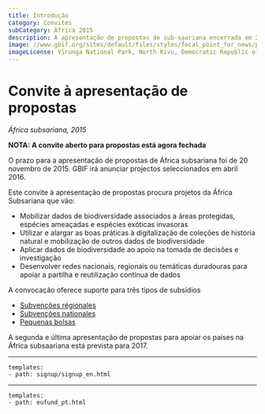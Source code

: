 ```yaml
---
title: Introdução
category: Convites
subCategory: África 2015
description: A apresentação de propostas de sub-saariana encerrada em 20 de novembro de 2015. GBIF irá anunciar seleções do projeto em abril de 2016.
image: //www.gbif.org/sites/default/files/styles/focal_point_for_news/public/gbif_scaled_contents/news/2015-November/82567/Virunga_National_Park_DRC.jpg
imageLicense: Virunga National Park, North Kivu, Democratic Republic of Congo. Photo by Joseph King. CC BY-NC-ND 2.0.
---
```

# Convite à apresentação de propostas

_África subsariana, 2015_

**NOTA: A convite aberto para propostas está agora fechada** 

O prazo para a apresentação de propostas de África subsariana foi de 20 novembro de 2015. GBIF irá anunciar projectos seleccionados em abril 2016.

Este convite à apresentação de propostas procura projetos da África Subsariana que vão:

+ Mobilizar dados de biodiversidade associados a áreas protegidas, espécies ameaçadas e espécies exóticas invasoras
+ Utilizar e alargar as boas práticas à digitalização de coleções de história natural e mobilização de outros dados de biodiversidade
+ Aplicar dados de biodiversidade ao apoio na tomada de decisões e investigação
+ Desenvolver redes nacionais, regionais ou temáticas duradouras para apoiar a partilha e reutilização contínua de dados

A convocação oferece suporte para três tipos de subsídios

+ [Subvenções régionales](regional-grants)
+ [Subvenções nationales](national-grants)
+ [Pequenas bolsas](small-grants)

A segunda e última apresentação de propostas para apoiar os países na África subsaariana está prevista para 2017.

-----------------

```styledYaml
templates:
- path: signup/signup_en.html
```

------

```styledYaml
templates:
- path: eufund_pt.html
```